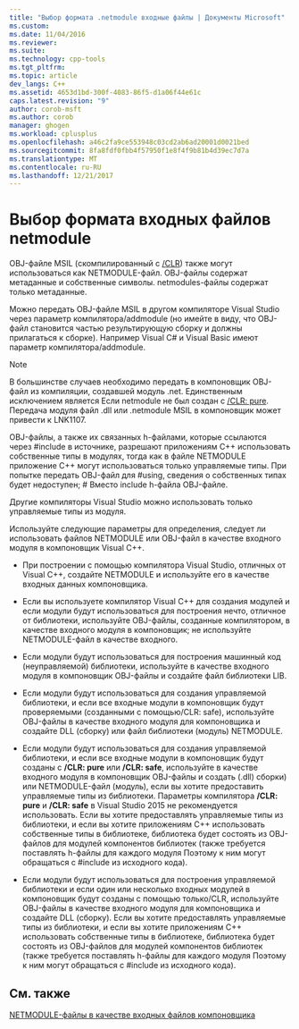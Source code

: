 ```yaml
---
title: "Выбор формата .netmodule входные файлы | Документы Microsoft"
ms.custom: 
ms.date: 11/04/2016
ms.reviewer: 
ms.suite: 
ms.technology: cpp-tools
ms.tgt_pltfrm: 
ms.topic: article
dev_langs: C++
ms.assetid: 4653d1bd-300f-4083-86f5-d1a06f44e61c
caps.latest.revision: "9"
author: corob-msft
ms.author: corob
manager: ghogen
ms.workload: cplusplus
ms.openlocfilehash: a46c2fa9ce553948c03cd2ab6ad20001d0021bed
ms.sourcegitcommit: 8fa8fdf0fbb4f57950f1e8f4f9b81b4d39ec7d7a
ms.translationtype: MT
ms.contentlocale: ru-RU
ms.lasthandoff: 12/21/2017
---
```

# <a name="choosing-the-format-of-netmodule-input-files"></a>Выбор формата входных файлов netmodule
OBJ-файле MSIL (скомпилированный с [/CLR](../../build/reference/clr-common-language-runtime-compilation.md)) также могут использоваться как NETMODULE-файл.  OBJ-файлы содержат метаданные и собственные символы.  netmodules-файлы содержат только метаданные.  
  
 Можно передать OBJ-файле MSIL в другом компиляторе Visual Studio через параметр компилятора/addmodule (но имейте в виду, что OBJ-файл становится частью результирующую сборку и должны прилагаться к сборке).  Например Visual C# и Visual Basic имеют параметр компилятора/addmodule.  
  
> [!NOTE]
>  В большинстве случаев необходимо передать в компоновщик OBJ-файл из компиляции, создавшей модуль .net.  Единственным исключением является Если netmodule не был создан с [/CLR: pure](../../build/reference/clr-common-language-runtime-compilation.md).  Передача модуля файл .dll или .netmodule MSIL в компоновщик может привести к LNK1107.  
  
 OBJ-файлы, а также их связанных h-файлами, которые ссылаются через #include в источнике, разрешают приложениям C++ использовать собственные типы в модулях, тогда как в файле NETMODULE приложение C++ могут использоваться только управляемые типы.  При попытке передать OBJ-файл для #using, сведения о собственных типах будет недоступен; # Вместо include h-файла OBJ-файле.  
  
 Другие компиляторы Visual Studio можно использовать только управляемые типы из модуля.  
  
 Используйте следующие параметры для определения, следует ли использовать файлов NETMODULE или OBJ-файл в качестве входного модуля в компоновщик Visual C++.  
  
-   При построении с помощью компилятора Visual Studio, отличных от Visual C++, создайте NETMODULE и используйте его в качестве входных данных компоновщика.  
  
-   Если вы используете компилятор Visual C++ для создания модулей и если модули будут использоваться для построения нечто, отличное от библиотеки, используйте OBJ-файлы, созданные компилятором, в качестве входного модуля в компоновщик; не используйте NETMODULE-файл в качестве входного.  
  
-   Если модули будут использоваться для построения машинный код (неуправляемой) библиотеки, используйте в качестве входного модуля в компоновщик OBJ-файлы и создайте файл библиотеки LIB.  
  
-   Если модули будут использоваться для создания управляемой библиотеки, и если все входные модули в компоновщик будут проверяемыми (созданными с помощью/CLR: safe), используйте OBJ-файлы в качестве входного модуля для компоновщика и создайте DLL (сборку) или файл библиотеки (модуль) NETMODULE.  
  
-   Если модули будут использоваться для создания управляемой библиотеки, и если все входные модули в компоновщик будут созданы с **/CLR: pure** или **/CLR: safe**, используйте в качестве входного модуля в компоновщик OBJ-файлы и создать (.dll) сборки) или NETMODULE-файл (модуль), если вы хотите предоставить управляемые типы из библиотеки. Параметры компилятора **/CLR: pure** и **/CLR: safe** в Visual Studio 2015 не рекомендуется использовать. Если вы хотите предоставлять управляемые типы из библиотеки, и если вы хотите приложениям C++ использовать собственные типы в библиотеке, библиотека будет состоять из OBJ-файлов для модулей компонентов библиотек (также требуется поставлять h-файлы для каждого модуля Поэтому к ним могут обращаться с #include из исходного кода).  
  
-   Если модули будут использоваться для построения управляемой библиотеки и если один или несколько входных модулей в компоновщик будут созданы с помощью только/CLR, используйте OBJ-файлы в качестве входного модуля для компоновщика и создайте DLL (сборку).  Если вы хотите предоставлять управляемые типы из библиотеки, и если вы хотите приложениям C++ использовать собственные типы в библиотеке, библиотека будет состоять из OBJ-файлов для модулей компонентов библиотек (также требуется поставлять h-файлы для каждого модуля Поэтому к ним могут обращаться с #include из исходного кода).  
  
## <a name="see-also"></a>См. также  
 [NETMODULE-файлы в качестве входных файлов компоновщика](../../build/reference/netmodule-files-as-linker-input.md)
